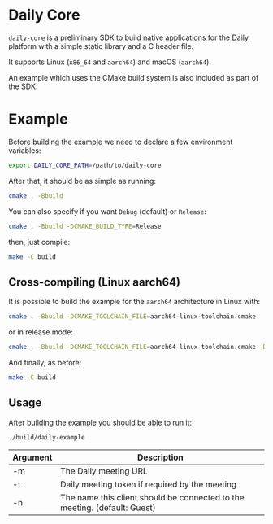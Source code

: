 # Daily Core

`daily-core` is a preliminary SDK to build native applications for the
[Daily](https://daily.co) platform with a simple static library and a C header
file.

It supports Linux (`x86_64` and `aarch64`) and macOS (`aarch64`).

An example which uses the CMake build system is also included as part of the
SDK.

# Example

Before building the example we need to declare a few environment variables:

```bash
export DAILY_CORE_PATH=/path/to/daily-core
```

After that, it should be as simple as running:

```bash
cmake . -Bbuild
```

You can also specify if you want `Debug` (default) or `Release`:

```bash
cmake . -Bbuild -DCMAKE_BUILD_TYPE=Release
```

then, just compile:

```bash
make -C build
```

## Cross-compiling (Linux aarch64)

It is possible to build the example for the `aarch64` architecture in Linux with:

```bash
cmake . -Bbuild -DCMAKE_TOOLCHAIN_FILE=aarch64-linux-toolchain.cmake
```

or in release mode:

```bash
cmake . -Bbuild -DCMAKE_TOOLCHAIN_FILE=aarch64-linux-toolchain.cmake -DCMAKE_BUILD_TYPE=Release
```

And finally, as before:

```bash
make -C build
```

## Usage

After building the example you should be able to run it:


```bash
./build/daily-example
```

| Argument | Description                                                               |
|----------|---------------------------------------------------------------------------|
| -m       | The Daily meeting URL                                                     |
| -t       | Daily meeting token if required by the meeting                            |
| -n       | The name this client should be connected to the meeting. (default: Guest) |
